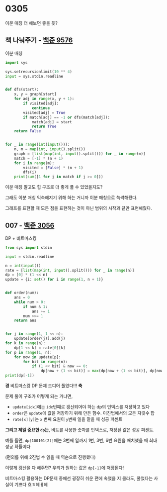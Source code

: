 # 0305

이분 매칭 더 해보면 좋을 듯?



## 책 나눠주기 - [백준 9576](https://www.acmicpc.net/problem/9576)

이분 매칭

```python
import sys

sys.setrecursionlimit(10 ** 4)
input = sys.stdin.readline


def dfs(start):
    x, y = graph[start]
    for adj in range(x, y + 1):
        if visited[adj]:
            continue
        visited[adj] = True
        if match[adj] == -1 or dfs(match[adj]):
            match[adj] = start
            return True
    return False


for _ in range(int(input())):
    n, m = map(int, input().split())
    graph = [list(map(int, input().split())) for _ in range(m)]
    match = [-1] * (n + 1)
    for i in range(m):
        visited = [False] * (n + 1)
        dfs(i)
    print(sum([1 for j in match if j >= 0]))
```

이분 매칭 말고도 힙 구조로 더 좋게 풀 수 있었을지도?

그래도 이분 매칭 익숙해지기 위해 하는 거니까 이분 매칭으로 쓱싹해줬다.

그래프를 표현할 때 모든 점을 표현하는 것이 아닌 범위의 시작과 끝만 표현해줬다.



## 007 - [백준 3056](https://www.acmicpc.net/problem/3056)

DP + 비트마스킹

```python
from sys import stdin

input = stdin.readline

n = int(input())
rate = [list(map(int, input().split())) for _ in range(n)]
dp = [0] * (1 << n)
update = {i: set() for i in range(1, n + 1)}


def order(num):
    ans = 0
    while num > 0:
        if num & 1:
            ans += 1
        num >>= 1
    return ans


for j in range(1, 1 << n):
    update[order(j)].add(j)
for k in range(n):
    dp[1 << k] = rate[0][k]
for p in range(1, n):
    for now in update[p]:
        for bit in range(n):
            if (1 << bit) & now == 0:
                dp[now + (1 << bit)] = max(dp[now + (1 << bit)], dp[now] * rate[p][bit] / 100)
print(dp[-1])
```

**경** 비트마스킹 DP 문제 드디어 풀었다!!! **축**

문제 풀이 구조가 어떻게 되는 거냐면,

- `update[idx]`에는 `idx`번째로 갱신되어야 하는 dp의 인덱스를 저장하고 있다
- `order`은 `update`에 값을 저장하기 위해 만든 함수. 이진법에서의 모든 자릿수 합
- `rate[x][y]`는 `x` 번째 요원이 `y`번째 일을 맡을 때 성공 퍼센트

**그리고 제일 중요한 `dp`는**, 비트를 사용한 숫자를 인덱스로, 저장된 값은 성공 퍼센트.

예를 들면, `dp[100101(2)]`에는 3번째 일까지 1번, 3번, 6번 요원을 배치했을 때 최대 성공 확률이다

(편의를 위해 2진법 수 읽을 때 역순으로 진행했다)

이렇게 갱신을 다 해주면? 우리가 원하는 값은 `dp[-1]`에 저장된다!

비트마스킹 활용하는 DP문제 중에선 굉장히 쉬운 편에 속했을 지 몰라도, 풀었다는 사실이 기쁘다 흐ㅎ헤ㅔ헤



